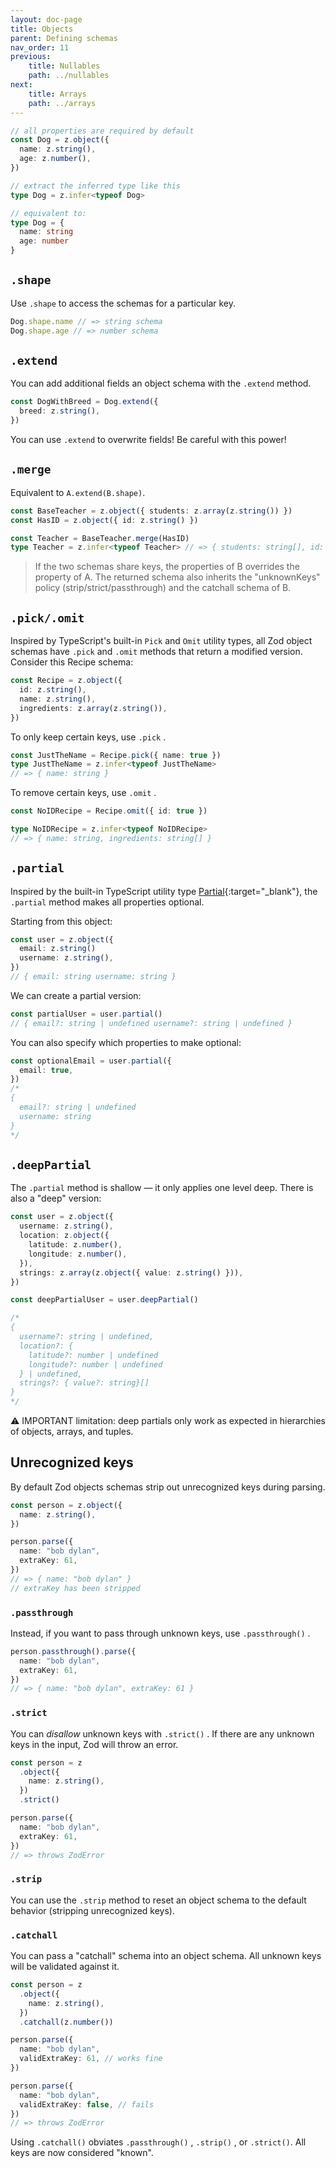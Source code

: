 ```yaml
---
layout: doc-page
title: Objects
parent: Defining schemas
nav_order: 11
previous:
    title: Nullables
    path: ../nullables
next:
    title: Arrays
    path: ../arrays
---
```


```ts
// all properties are required by default
const Dog = z.object({
  name: z.string(),
  age: z.number(),
})

// extract the inferred type like this
type Dog = z.infer<typeof Dog>

// equivalent to:
type Dog = {
  name: string
  age: number
}
```

## `.shape`

Use `.shape` to access the schemas for a particular key.

```ts
Dog.shape.name // => string schema
Dog.shape.age // => number schema
```

## `.extend`

You can add additional fields an object schema with the `.extend` method.

```ts
const DogWithBreed = Dog.extend({
  breed: z.string(),
})
```

You can use `.extend` to overwrite fields! Be careful with this power!

## `.merge`

Equivalent to `A.extend(B.shape)`.

```ts
const BaseTeacher = z.object({ students: z.array(z.string()) })
const HasID = z.object({ id: z.string() })

const Teacher = BaseTeacher.merge(HasID)
type Teacher = z.infer<typeof Teacher> // => { students: string[], id: string }
```

> If the two schemas share keys, the properties of B overrides the property of A. The returned schema also inherits the "unknownKeys" policy (strip/strict/passthrough) and the catchall schema of B.

## `.pick/.omit`

Inspired by TypeScript's built-in `Pick` and `Omit` utility types, all Zod object schemas have `.pick` and `.omit` methods that return a modified version. Consider this Recipe schema:

```ts
const Recipe = z.object({
  id: z.string(),
  name: z.string(),
  ingredients: z.array(z.string()),
})
```

To only keep certain keys, use `.pick` .

```ts
const JustTheName = Recipe.pick({ name: true })
type JustTheName = z.infer<typeof JustTheName>
// => { name: string }
```

To remove certain keys, use `.omit` .

```ts
const NoIDRecipe = Recipe.omit({ id: true })

type NoIDRecipe = z.infer<typeof NoIDRecipe>
// => { name: string, ingredients: string[] }
```

## `.partial`

Inspired by the built-in TypeScript utility type [Partial](https://www.typescriptlang.org/docs/handbook/utility-types.html#partialt){:target="_blank"}, the `.partial` method makes all properties optional.

Starting from this object:

```ts
const user = z.object({
  email: z.string()
  username: z.string(),
})
// { email: string username: string }
```

We can create a partial version:

```ts
const partialUser = user.partial()
// { email?: string | undefined username?: string | undefined }
```

You can also specify which properties to make optional:

```ts
const optionalEmail = user.partial({
  email: true,
})
/*
{
  email?: string | undefined
  username: string
}
*/
```

## `.deepPartial`

The `.partial` method is shallow — it only applies one level deep. There is also a "deep" version:

```ts
const user = z.object({
  username: z.string(),
  location: z.object({
    latitude: z.number(),
    longitude: z.number(),
  }),
  strings: z.array(z.object({ value: z.string() })),
})

const deepPartialUser = user.deepPartial()

/*
{
  username?: string | undefined,
  location?: {
    latitude?: number | undefined
    longitude?: number | undefined
  } | undefined,
  strings?: { value?: string}[]
}
*/
```

⚠️ IMPORTANT limitation: deep partials only work as expected in hierarchies of objects, arrays, and tuples.

## Unrecognized keys

By default Zod objects schemas strip out unrecognized keys during parsing.

```ts
const person = z.object({
  name: z.string(),
})

person.parse({
  name: "bob dylan",
  extraKey: 61,
})
// => { name: "bob dylan" }
// extraKey has been stripped
```

### `.passthrough`

Instead, if you want to pass through unknown keys, use `.passthrough()` .

```ts
person.passthrough().parse({
  name: "bob dylan",
  extraKey: 61,
})
// => { name: "bob dylan", extraKey: 61 }
```

### `.strict`

You can _disallow_ unknown keys with `.strict()` . If there are any unknown keys in the input, Zod will throw an error.

```ts
const person = z
  .object({
    name: z.string(),
  })
  .strict()

person.parse({
  name: "bob dylan",
  extraKey: 61,
})
// => throws ZodError
```

### `.strip`

You can use the `.strip` method to reset an object schema to the default behavior (stripping unrecognized keys).

### `.catchall`

You can pass a "catchall" schema into an object schema. All unknown keys will be validated against it.

```ts
const person = z
  .object({
    name: z.string(),
  })
  .catchall(z.number())

person.parse({
  name: "bob dylan",
  validExtraKey: 61, // works fine
})

person.parse({
  name: "bob dylan",
  validExtraKey: false, // fails
})
// => throws ZodError
```

Using `.catchall()` obviates `.passthrough()` , `.strip()` , or `.strict()`. All keys are now considered "known".